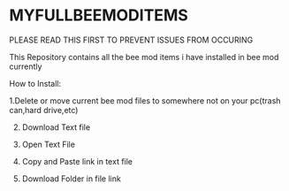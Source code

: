 # MYFULLBEEMODITEMS
PLEASE READ THIS FIRST TO PREVENT ISSUES FROM OCCURING



This Repository contains all the bee mod items i have installed in bee mod currently

How to Install:



  1.Delete or move current bee mod files to somewhere not on your pc(trash can,hard drive,etc)

2. Download Text file

3. Open Text File

4. Copy and Paste link in text file

5. Download Folder in file link
